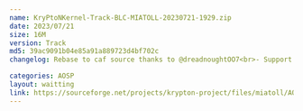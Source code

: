 ```yaml
---
name: KryPtoNKernel-Track-BLC-MIATOLL-20230721-1929.zip
date: 2023/07/21
size: 16M
version: Track
md5: 39ac9091b04e85a91a889723d4bf702c
changelog: Rebase to caf source thanks to @dreadnoughtOO7<br>- Support KernelSU 11089<br>- Support DriveDroid apps<br>- This initial release from new base<br>- Tested on A13

categories: AOSP
layout: waitting
link: https://sourceforge.net/projects/krypton-project/files/miatoll/AOSP/KryPtoNKernel-Track-BLC-MIATOLL-20230721-1929.zip
---
```

